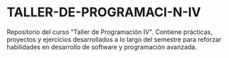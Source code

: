 # TALLER-DE-PROGRAMACI-N-IV
Repositorio del curso "Taller de Programación IV". Contiene prácticas, proyectos y ejercicios desarrollados a lo largo del semestre para reforzar habilidades en desarrollo de software y programación avanzada.
